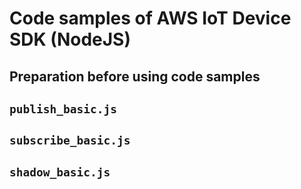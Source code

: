 # Code samples of AWS IoT Device SDK (NodeJS)
## Preparation before using code samples

## `publish_basic.js`

## `subscribe_basic.js`

## `shadow_basic.js`
